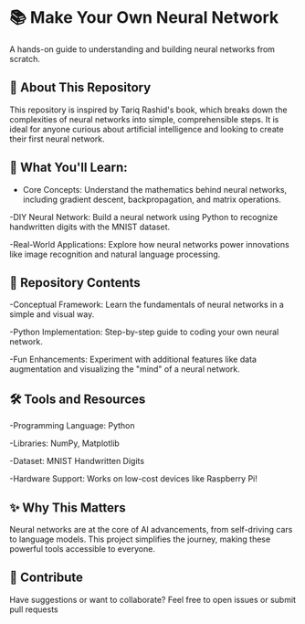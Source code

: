 # 📚 Make Your Own Neural Network

A hands-on guide to understanding and building neural networks from scratch.

## 🚀 About This Repository

This repository is inspired by Tariq Rashid's book, which breaks down the complexities of neural networks into simple, comprehensible steps. It is ideal for anyone curious about artificial intelligence and looking to create their first neural network.

## 🧠 What You'll Learn:

- Core Concepts: Understand the mathematics behind neural networks, including gradient descent, backpropagation, and matrix operations.

-DIY Neural Network: Build a neural network using Python to recognize handwritten digits with the MNIST dataset.

-Real-World Applications: Explore how neural networks power innovations like image recognition and natural language processing.

## 📂 Repository Contents

-Conceptual Framework: Learn the fundamentals of neural networks in a simple and visual way.

-Python Implementation: Step-by-step guide to coding your own neural network.

-Fun Enhancements: Experiment with additional features like data augmentation and visualizing the "mind" of a neural network.

## 🛠️ Tools and Resources

-Programming Language: Python

-Libraries: NumPy, Matplotlib

-Dataset: MNIST Handwritten Digits

-Hardware Support: Works on low-cost devices like Raspberry Pi!

## ✨ Why This Matters

Neural networks are at the core of AI advancements, from self-driving cars to language models. This project simplifies the journey, making these powerful tools accessible to everyone.

## 🤝 Contribute

Have suggestions or want to collaborate? Feel free to open issues or submit pull requests
